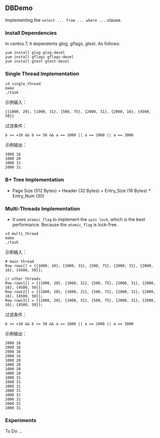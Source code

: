 ## DBDemo

Implementing the `select ... from ... where ...` clause.

### Install Dependencies


In centos 7, it dependents glog, gflags, gtest. As follows:

```shell
yum install glog glog-devel
yum install gflags gflags-devel
yum install gtest gtest-devel
```

### Single Thread Implementation

```shell
cd single_thread
make
./task
```

示例输入：

```shell
{{1000, 20}, {1000, 31}, {500, 75}, {2000, 31}, {2000, 16}, {4500, 50}}
```

过滤条件：

```shell
b >= =10 && b <= 50 && a == 1000 || a == 2000 || a == 3000
```

示例输出：

```shell
2000 16
1000 20
1000 31
2000 31
```

### B+ Tree Implementation

* Page Size (512 Bytes) = Header (32 Bytes) + Entry_Size (16 Bytes) * Entry_Num (30)

### Multi-Threads Implementation

* It uses `atomic_flag` to implement the `spin lock`, which is the best performance. Because the  `atomic_flag` is lock-free.

```shell
cd multi_thread
make
./task
```

示例输入：
```shell
# main thread
Row rows[] = {{1000, 20}, {1000, 31}, {500, 75}, {2000, 31}, {2000, 16}, {4500, 50}};

// other threads
Row rows1[] = {{1000, 20}, {1000, 31}, {500, 75}, {2000, 31}, {2000, 16}, {4500, 50}};
Row rows2[] = {{1000, 20}, {1000, 31}, {500, 75}, {2000, 31}, {2000, 16}, {4500, 50}};
Row rows3[] = {{1000, 20}, {1000, 31}, {500, 75}, {2000, 31}, {2000, 16}, {4500, 50}};
```

过滤条件：

```shell
b >= =10 && b <= 50 && a == 1000 || a == 2000 || a == 3000
```

示例输出：
```shell
2000 16
2000 16
2000 16
2000 16
1000 20
1000 20
1000 20
1000 20
1000 31
2000 31
1000 31
2000 31
1000 31
2000 31
2000 31
1000 31
```

### Experiments

To Do ...

